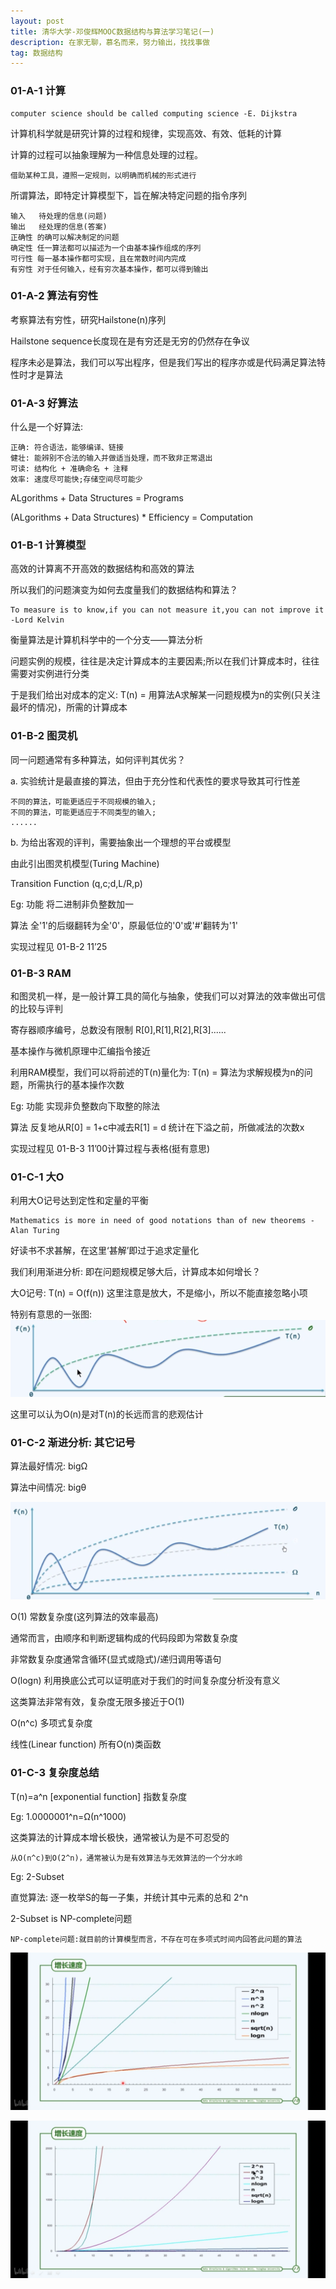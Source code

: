 ```yaml
---
layout: post
title: 清华大学-邓俊辉MOOC数据结构与算法学习笔记(一)
description: 在家无聊，慕名而来，努力输出，找找事做
tag: 数据结构
---
```



### 01-A-1 计算

    computer science should be called computing science -E. Dijkstra

计算机科学就是研究计算的过程和规律，实现高效、有效、低耗的计算

计算的过程可以抽象理解为一种信息处理的过程。

    借助某种工具，遵照一定规则，以明确而机械的形式进行

所谓算法，即特定计算模型下，旨在解决特定问题的指令序列

    输入   待处理的信息(问题)
    输出   经处理的信息(答案)
    正确性 的确可以解决制定的问题
    确定性 任一算法都可以描述为一个由基本操作组成的序列
    可行性 每一基本操作都可实现，且在常数时间内完成
    有穷性 对于任何输入，经有穷次基本操作，都可以得到输出


### 01-A-2 算法有穷性

  考察算法有穷性，研究Hailstone(n)序列

  Hailstone sequence长度现在是有穷还是无穷的仍然存在争议

  程序未必是算法，我们可以写出程序，但是我们写出的程序亦或是代码满足算法特性时才是算法

### 01-A-3 好算法

  什么是一个好算法:

    正确: 符合语法，能够编译、链接
    健壮: 能辨别不合法的输入并做适当处理，而不致非正常退出
    可读: 结构化 + 准确命名 + 注释
    效率: 速度尽可能快;存储空间尽可能少

  ALgorithms + Data Structures = Programs

  (ALgorithms + Data Structures) * Efficiency = Computation

### 01-B-1 计算模型

  高效的计算离不开高效的数据结构和高效的算法

  所以我们的问题演变为如何去度量我们的数据结构和算法？

    To measure is to know,if you can not measure it,you can not improve it -Lord Kelvin

  衡量算法是计算机科学中的一个分支——算法分析

  问题实例的规模，往往是决定计算成本的主要因素;所以在我们计算成本时，往往需要对实例进行分类

  于是我们给出对成本的定义:
  T(n) = 用算法A求解某一问题规模为n的实例(只关注最坏的情况)，所需的计算成本


### 01-B-2 图灵机

  同一问题通常有多种算法，如何评判其优劣？

a. 实验统计是最直接的算法，但由于充分性和代表性的要求导致其可行性差

    不同的算法，可能更适应于不同规模的输入;
    不同的算法，可能更适应于不同类型的输入;
    ......

b. 为给出客观的评判，需要抽象出一个理想的平台或模型

  由此引出图灵机模型(Turing Machine)

  Transition Function (q,c;d,L/R,p)

Eg:
功能   将二进制非负整数加一

算法   全'1'的后缀翻转为全'0'，原最低位的'0'或'#'翻转为'1'

实现过程见 01-B-2 11’25

### 01-B-3 RAM

  和图灵机一样，是一般计算工具的简化与抽象，使我们可以对算法的效率做出可信的比较与评判

  寄存器顺序编号，总数没有限制 R[0],R[1],R[2],R[3]......

  基本操作与微机原理中汇编指令接近

  利用RAM模型，我们可以将前述的T(n)量化为:
  T(n) = 算法为求解规模为n的问题，所需执行的基本操作次数

Eg:
功能   实现非负整数向下取整的除法

算法   反复地从R[0] = 1+c中减去R[1] = d 统计在下溢之前，所做减法的次数x

实现过程见 01-B-3 11’00计算过程与表格(挺有意思)

### 01-C-1 大O

利用大O记号达到定性和定量的平衡

    Mathematics is more in need of good notations than of new theorems - Alan Turing

好读书不求甚解，在这里‘甚解’即过于追求定量化

我们利用渐进分析: 即在问题规模足够大后，计算成本如何增长？

大O记号: T(n) = O(f(n)) 这里注意是放大，不是缩小，所以不能直接忽略小项

特别有意思的一张图:
![](/images/post_image/大O记号.png)

这里可以认为O(n)是对T(n)的长远而言的悲观估计

### 01-C-2 渐进分析: 其它记号

算法最好情况: bigΩ

算法中间情况: bigθ

![](/images/post_image/其它记号.png)

O(1)
常数复杂度(这列算法的效率最高)

通常而言，由顺序和判断逻辑构成的代码段即为常数复杂度

非常数复杂度通常含循环(显式或隐式)/递归调用等语句

O(logn)
利用换底公式可以证明底对于我们的时间复杂度分析没有意义

这类算法非常有效，复杂度无限多接近于O(1)

O(n^c) 多项式复杂度

线性(Linear function) 所有O(n)类函数

### 01-C-3 复杂度总结

T(n)=a^n [exponential function]
指数复杂度

Eg: 1.0000001^n=Ω(n^1000)

这类算法的计算成本增长极快，通常被认为是不可忍受的

    从O(n^c)到O(2^n)，通常被认为是有效算法与无效算法的一个分水岭


Eg:
2-Subset

直觉算法: 逐一枚举S的每一子集，并统计其中元素的总和  2^n

2-Subset is NP-complete问题

    NP-complete问题:就目前的计算模型而言，不存在可在多项式时间内回答此问题的算法

![](/images/post_image/复杂度1.png)

![](/images/post_image/复杂度2.png)
